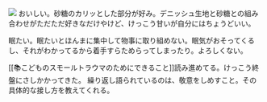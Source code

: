 ![](https://gyazo.com/abd371f442d077b3d889116ee7c9cbc1/raw)
おいしい。砂糖のカリッとした部分が好み。デニッシュ生地と砂糖との組み合わせがただただ好きなだけやけど、けっこう甘いが自分にはちょうどいい。

眠たい。眠たいとほんまに集中して物事に取り組めない。眠気がおそってくるし、それがわかってるから着手すらためらってしまったり。よろしくない。

[[📚こどものスモールトラウマのためにできること]]読み進めてる。けっこう終盤にさしかかってきた。
繰り返し語られているのは、敬意をしめすこと。その具体的な接し方を教えてくれる。